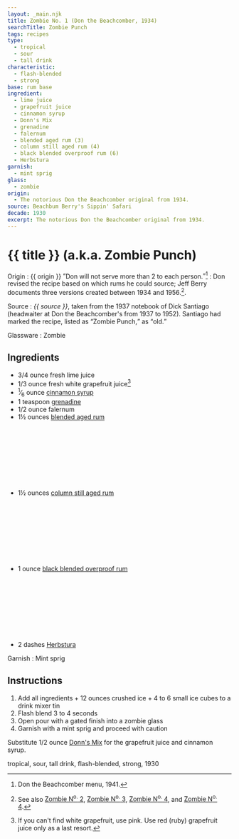 ```yaml
---
layout: _main.njk
title: Zombie No. 1 (Don the Beachcomber, 1934)
searchTitle: Zombie Punch
tags: recipes
type:
  - tropical
  - sour
  - tall drink
characteristic:
  - flash-blended
  - strong
base: rum base
ingredient:
  - lime juice
  - grapefruit juice
  - cinnamon syrup
  - Donn's Mix
  - grenadine
  - falernum
  - blended aged rum (3)
  - column still aged rum (4)
  - black blended overproof rum (6)
  - Herbstura
garnish:
  - mint sprig
glass:
  - zombie
origin:
  - The notorious Don the Beachcomber original from 1934.
source: Beachbum Berry's Sippin' Safari
decade: 1930
excerpt: The notorious Don the Beachcomber original from 1934.
---
```


<!-- markdownlint-disable MD025 -->
# {{ title }} (a.k.a. Zombie Punch)
<!-- markdownlint-disable MD025 -->

<div class="dd-add-space">

  Origin
    : {{ origin }} <q>Don will not serve more than 2 to each person.</q>[^1]
    : Don revised the recipe based on which rums he could source; Jeff Berry documents three versions created between 1934 and 1956.[^2].

  Source
    : <cite><span data-pagefind-filter="Source">{{ source }}</span></cite>, taken from the 1937 notebook of Dick Santiago (headwaiter at Don the Beachcomber's from 1937 to 1952). Santiago had marked the recipe, listed as <q>Zombie Punch,</q> as <q>old.</q>

  Glassware
    : <span data-pagefind-filter="Glassware">Zombie</span>

</div>

[^1]: Don the Beachcomber menu, 1941.
[^2]: See also [Zombie N<sup>o.</sup> 2](/recipes/zombie-2-trader-vics-1947/), [Zombie N<sup>o.</sup> 3](/recipes/zombie-3-donns-1950.md), [Zombie N<sup>o.</sup> 4](/recipes/zombie-4-donns-1956.md), and [Zombie N<sup>o.</sup> 4](/recipes/zombie-3-jeff-berry-hamiltons/).

## Ingredients

* 3/4 ounce fresh lime juice
* 1/3 ounce fresh white grapefruit juice[^3]
* <span class="frac"><sup>1</sup>&frasl;<sub>6</sub></span> ounce [cinnamon syrup](/mixes/cinnamon-syrup)
* 1 teaspoon [grenadine](/mixes/grenadine)
* 1/2 ounce falernum
* 1&frac12; ounces [blended aged rum](/rums/05-rum-blended-aged/)<icon-l space="1em" class="bigger" label="(3)"><span class="with-icon"><svg class="icon"><use href="/assets/images/icons/circle-3.svg#circle-3"></use></svg></span></icon-l>
* 1&frac12; ounces [column still aged rum](/rums/08-rum-column-still-aged/)<icon-l space="1em" class="bigger" label="(4)"><span class="with-icon"><svg class="icon"><use href="/assets/images/icons/circle-4.svg#circle-4"></use></svg></span></icon-l>
* 1 ounce [black blended overproof rum](/rums/12-rum-black-blended-overproof/)<icon-l space="1em" class="bigger" label="(6)"><span class="with-icon"><svg class="icon"><use href="/assets/images/icons/circle-6.svg#circle-6"></use></svg></span></icon-l>
* 2 dashes [Herbstura](/mixes/herbstura/)

[^3]: If you can't find white grapefruit, use pink. Use red (ruby) grapefruit juice only as a last resort.

Garnish
  : <span data-pagefind-filter="Garnish">Mint sprig</span>

## Instructions

1. Add all ingredients + 12 ounces crushed ice + 4 to 6 small ice cubes to a drink mixer tin
2. Flash blend 3 to 4 seconds
3. Open pour with a gated finish into a zombie glass
4. Garnish with a mint sprig and proceed with caution

<tiki-callout type="tip">

  Substitute 1/2 ounce [Donn's Mix](/mixes/donns-mix/) for the grapefruit juice and cinnamon syrup.
</tiki-callout>

<div
  class="sr-only"
  data-cat[0]="Drink"
  data-type[0]="Tropical"
  data-type[1]="Sour"
  data-type[2]="Tall drink"
  data-char[0]="Flash-blended"
  data-char[1]="Strong"
  data-base[0]="Rum/Cane spirits"
  data-ingredient[0]="Lime juice"
  data-ingredient[1]="Grapefruit juice"
  data-ingredient[2]="Cinnamon syrup"
  data-ingredient[3]="Donn’s Mix"
  data-ingredient[4]="Grenadine"
  data-ingredient[5]="Falernum"
  data-ingredient[6]="Blended aged rum [3]"
  data-ingredient[7]="Column still aged rum [4]"
  data-ingredient[8]="Black blended overproof rum [6]"
  data-ingredient[9]="Herbstura"
  data-origin[0]="Don the Beachcomber"
  data-origin[1]="Donn Beach"
  data-origin[2]="Ernest Raymond Gantt"
  data-decade[0]="1930"
  data-pagefind-filter="
    Category[data-cat[0]],
    Type[data-type[0]],
    Type[data-type[1]],
    Type[data-type[2]],
    Characteristic[data-char[0]],
    Characteristic[data-char[1]],
    Base[data-base[0]],
    Ingredient[data-ingredient[0]],
    Ingredient[data-ingredient[1]],
    Ingredient[data-ingredient[2]],
    Ingredient[data-ingredient[3]],
    Ingredient[data-ingredient[4]],
    Ingredient[data-ingredient[5]],
    Ingredient[data-ingredient[6]],
    Ingredient[data-ingredient[7]],
    Ingredient[data-ingredient[8]],
    Ingredient[data-ingredient[9]],
    Origin[data-origin[0]],
    Origin[data-origin[1]],
    Origin[data-origin[2]],
    Decade[data-decade[0]]
  "
>
</div>

<div class="keywords" aria-hidden>tropical, sour, tall drink, flash-blended, strong, 1930</div>
